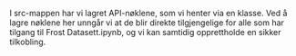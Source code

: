 I src-mappen har vi lagret API-nøklene, som vi henter via en klasse. Ved å lagre nøklene her unngår vi at de blir direkte tilgjengelige for alle som har tilgang til Frost Datasett.ipynb, og vi kan samtidig opprettholde en sikker tilkobling.
